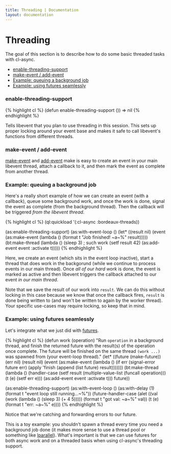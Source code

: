 ```yaml
---
title: Threading | Documentation
layout: documentation
---
```


<a id="threading"></a>
Threading
=========

The goal of this section is to describe how to do some basic threaded tasks with
cl-async. 

- [enable-threading-support](#enable-threading-support)
- [make-event / add-event](#make-event)
- [Example: queuing a background job](#queuing)
- [Example: using futures seamlessly](#futures)

<a id="enable-threading-support"></a>
### enable-threading-support
{% highlight cl %}
(defun enable-threading-support ())
  => nil
{% endhighlight %}

Tells libevent that you plan to use threading in this session. This sets up
proper locking around your event base and makes it safe to call libevent's
functions from different threads.

<a id="make-event"></a>
### make-event / add-event

[make-event](/cl-async/events#make-event) and [add-event](/cl-async/events#add-event)
make is easy to create an event in your main libevent thread, attach a callback
to it, and then mark the event as complete from another thread.

<a id="queuing"></a>
### Example: queuing a background job
Here's a really short example of how we can create an event (with a callback),
queue some background work, and once the work is done, signal the event as
complete (from the background thread). Then the callback will be triggered *from
the libevent thread*.

{% highlight cl %}
(ql:quickload '(:cl-async :bordeaux-threads))

(as:enable-threading-support)
(as:with-event-loop ()
  (let* ((result nil)
         (event (as:make-event (lambda () (format t "Job finished! ~a~%" result)))))
    (bt:make-thread (lambda ()
                      (sleep 3)  ; such work
                      (setf result 42)
                      (as:add-event event :activate t)))))
{% endhighlight %}

Here, we create an event (which sits in the event loop inactive), start a thread
that does work in the backgorund (while we continue to process events in our
main thread). Once *all of our hard work* is done, the event is marked as active
and then libevent triggers the callback attached to our event *in our main
thread*.

Note that we save the result of our work into `result`. We can do this without
locking in this case because we know that once the callback fires, `result` is
done being written to (and won't be written to again by the worker thread). Your
specific use-cases may require locking, so keep that in mind.

<a id="futures"></a>
### Example: using futures seamlessly
Let's integrate what we just did with [futures](/cl-async/futures).

{% highlight cl %}
(defun work (operation)
  "Run `operation` in a background thread, and finish the returned future with
   the result(s) of the operation once complete. The future will be finished on
   the same thread `(work ...)` was spawned from (your event-loop thread)."
  (let* ((future (make-future))
         (err nil)
         (result nil)
         (event (as:make-event (lambda ()
                                 (if err
                                     (signal-error future err)
                                     (apply 'finish (append (list future) result)))))))
    (bt:make-thread (lambda ()
                      (handler-case
                        (setf result (multiple-value-list (funcall operation)))
                        (t (e) (setf err e)))
                      (as:add-event event :activate t)))
    future))

(as:enable-threading-support)
(as:with-event-loop ()
  (as:with-delay (1) (format t "event loop still running...~%"))
  (future-handler-case
    (alet ((val (work (lambda () (sleep 3) (+ 4 5)))))
      (format t "got val: ~a~%" val))
    (t (e) (format t "err: ~a~%" e))))
{% endhighlight %}

Notice that we're catching and forwarding errors to our future.

This is a toy example: you shouldn't spawn a thread every time you need a
background job done (it makes more sense to use a thread pool or something like
[lparallel](http://lparallel.org/)). What's important is that we can use futures
for both async work and on a threaded basis when using cl-async's threading
support.

